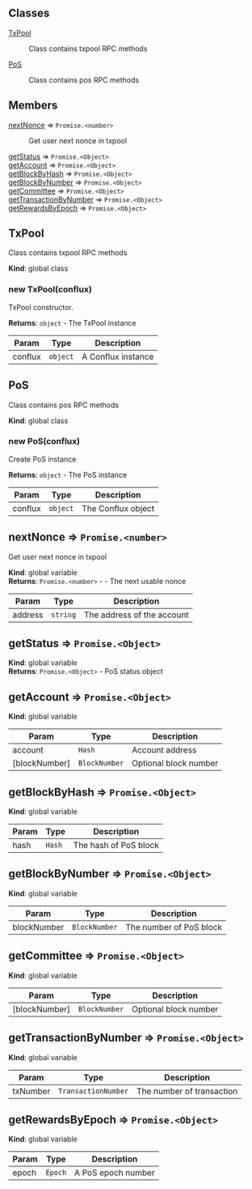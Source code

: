 ## Classes

<dl>
<dt><a href="#TxPool">TxPool</a></dt>
<dd><p>Class contains txpool RPC methods</p>
</dd>
<dt><a href="#PoS">PoS</a></dt>
<dd><p>Class contains pos RPC methods</p>
</dd>
</dl>

## Members

<dl>
<dt><a href="#nextNonce">nextNonce</a> ⇒ <code>Promise.&lt;number&gt;</code></dt>
<dd><p>Get user next nonce in txpool</p>
</dd>
<dt><a href="#getStatus">getStatus</a> ⇒ <code>Promise.&lt;Object&gt;</code></dt>
<dd></dd>
<dt><a href="#getAccount">getAccount</a> ⇒ <code>Promise.&lt;Object&gt;</code></dt>
<dd></dd>
<dt><a href="#getBlockByHash">getBlockByHash</a> ⇒ <code>Promise.&lt;Object&gt;</code></dt>
<dd></dd>
<dt><a href="#getBlockByNumber">getBlockByNumber</a> ⇒ <code>Promise.&lt;Object&gt;</code></dt>
<dd></dd>
<dt><a href="#getCommittee">getCommittee</a> ⇒ <code>Promise.&lt;Object&gt;</code></dt>
<dd></dd>
<dt><a href="#getTransactionByNumber">getTransactionByNumber</a> ⇒ <code>Promise.&lt;Object&gt;</code></dt>
<dd></dd>
<dt><a href="#getRewardsByEpoch">getRewardsByEpoch</a> ⇒ <code>Promise.&lt;Object&gt;</code></dt>
<dd></dd>
</dl>

<a name="TxPool"></a>

## TxPool
Class contains txpool RPC methods

**Kind**: global class  
<a name="new_TxPool_new"></a>

### new TxPool(conflux)
TxPool constructor.

**Returns**: <code>object</code> - The TxPool instance  

| Param | Type | Description |
| --- | --- | --- |
| conflux | <code>object</code> | A Conflux instance |

<a name="PoS"></a>

## PoS
Class contains pos RPC methods

**Kind**: global class  
<a name="new_PoS_new"></a>

### new PoS(conflux)
Create PoS instance

**Returns**: <code>object</code> - The PoS instance  

| Param | Type | Description |
| --- | --- | --- |
| conflux | <code>object</code> | The Conflux object |

<a name="nextNonce"></a>

## nextNonce ⇒ <code>Promise.&lt;number&gt;</code>
Get user next nonce in txpool

**Kind**: global variable  
**Returns**: <code>Promise.&lt;number&gt;</code> - - The next usable nonce  

| Param | Type | Description |
| --- | --- | --- |
| address | <code>string</code> | The address of the account |

<a name="getStatus"></a>

## getStatus ⇒ <code>Promise.&lt;Object&gt;</code>
**Kind**: global variable  
**Returns**: <code>Promise.&lt;Object&gt;</code> - PoS status object  
<a name="getAccount"></a>

## getAccount ⇒ <code>Promise.&lt;Object&gt;</code>
**Kind**: global variable  

| Param | Type | Description |
| --- | --- | --- |
| account | <code>Hash</code> | Account address |
| [blockNumber] | <code>BlockNumber</code> | Optional block number |

<a name="getBlockByHash"></a>

## getBlockByHash ⇒ <code>Promise.&lt;Object&gt;</code>
**Kind**: global variable  

| Param | Type | Description |
| --- | --- | --- |
| hash | <code>Hash</code> | The hash of PoS block |

<a name="getBlockByNumber"></a>

## getBlockByNumber ⇒ <code>Promise.&lt;Object&gt;</code>
**Kind**: global variable  

| Param | Type | Description |
| --- | --- | --- |
| blockNumber | <code>BlockNumber</code> | The number of PoS block |

<a name="getCommittee"></a>

## getCommittee ⇒ <code>Promise.&lt;Object&gt;</code>
**Kind**: global variable  

| Param | Type | Description |
| --- | --- | --- |
| [blockNumber] | <code>BlockNumber</code> | Optional block number |

<a name="getTransactionByNumber"></a>

## getTransactionByNumber ⇒ <code>Promise.&lt;Object&gt;</code>
**Kind**: global variable  

| Param | Type | Description |
| --- | --- | --- |
| txNumber | <code>TransactionNumber</code> | The number of transaction |

<a name="getRewardsByEpoch"></a>

## getRewardsByEpoch ⇒ <code>Promise.&lt;Object&gt;</code>
**Kind**: global variable  

| Param | Type | Description |
| --- | --- | --- |
| epoch | <code>Epoch</code> | A PoS epoch number |

